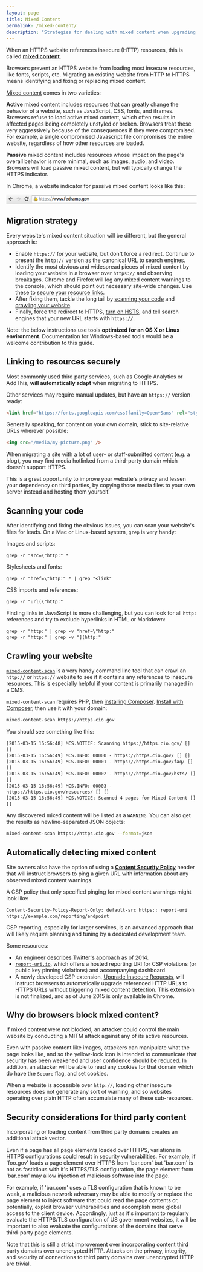 ```yaml
---
layout: page
title: Mixed Content
permalink: /mixed-content/
description: "Strategies for dealing with mixed content when upgrading a website from HTTP to HTTPS."
---
```


When an HTTPS website references insecure (HTTP) resources, this is called **[mixed content](http://www.w3.org/TR/mixed-content/)**.

Browsers prevent an HTTPS website from loading most insecure resources, like fonts, scripts, etc. Migrating an existing website from HTTP to HTTPS means identifying and fixing or replacing mixed content.

[Mixed content](http://www.w3.org/TR/mixed-content/) comes in two varieties:

**Active** mixed content includes resources that can greatly change the behavior of a website, such as JavaScript, CSS, fonts, and iframes. Browsers refuse to load active mixed content, which often results in affected pages being completely unstyled or broken. Browsers treat these very aggressively because of the consequences if they were compromised. For example, a single compromised Javascript file compromises the entire website, regardless of how other resources are loaded.

**Passive** mixed content includes resources whose impact on the page's overall behavior is more minimal, such as images, audio, and video. Browsers will load passive mixed content, but will typically change the HTTPS indicator.

In Chrome, a website indicator for passive mixed content looks like this:

![fedramp in chrome](/assets/images/mixed-content.png)

## Migration strategy

Every website's mixed content situation will be different, but the general approach is:

* Enable `https://` for your website, but don't force a redirect. Continue to present the `http://` version as the canonical URL to search engines.
* Identify the most obvious and widespread pieces of mixed content by loading your website in a browser over `https://` and observing breakages. Chrome and Firefox will log any mixed content warnings to the console, which should point out necessary site-wide changes. Use these to [secure your resource links](#linking-to-resources-securely).
* After fixing them, tackle the long tail by [scanning your code](#scanning-your-code) and [crawling your website](#crawling-your-website).
* Finally, force the redirect to HTTPS, [turn on HSTS](/hsts/), and tell search engines that your new URL starts with `https://`.

Note: the below instructions use tools **optimized for an OS X or Linux environment**. Documentation for Windows-based tools would be a welcome contribution to this guide.

## Linking to resources securely

Most commonly used third party services, such as Google Analytics or AddThis, **will automatically adapt** when migrating to HTTPS.

Other services may require manual updates, but have an `https://` version ready:

```html
<link href="https://fonts.googleapis.com/css?family=Open+Sans" rel="stylesheet" type="text/css">
```

Generally speaking, for content on your own domain, stick to site-relative URLs wherever possible:

```html
<img src="/media/my-picture.png" />
```

When migrating a site with a lot of user- or staff-submitted content (e.g. a blog), you may find media hotlinked from a third-party domain which doesn't support HTTPS.

This is a great opportunity to improve your website's privacy and lessen your dependency on third parties, by copying those media files to your own server instead and hosting them yourself.

## Scanning your code

After identifying and fixing the obvious issues, you can scan your website's files for leads. On a Mac or Linux-based system, `grep` is very handy:

Images and scripts:

    grep -r "src=\"http:" *

Stylesheets and fonts:

    grep -r "href=\"http:" * | grep "<link"

CSS imports and references:

    grep -r "url(\"http:"

Finding links in JavaScript is more challenging, but you can look for all `http:` references and try to exclude hyperlinks in HTML or Markdown:

    grep -r "http:" | grep -v "href=\"http:"
    grep -r "http:" | grep -v "](http:"


## Crawling your website

[`mixed-content-scan`](https://github.com/bramus/mixed-content-scan) is a very handy command line tool that can crawl an `http://` or `https://` website to see if it contains any references to insecure resources. This is especially helpful if your content is primarily managed in a CMS.

`mixed-content-scan` requires PHP, then [installing Composer](https://getcomposer.org/doc/00-intro.md). [Install with Composer](https://github.com/bramus/mixed-content-scan#installation), then use it with your domain:

```bash
mixed-content-scan https://https.cio.gov
```

You should see something like this:

```
[2015-03-15 16:56:48] MCS.NOTICE: Scanning https://https.cio.gov/ [] []
[2015-03-15 16:56:49] MCS.INFO: 00000 - https://https.cio.gov/ [] []
[2015-03-15 16:56:49] MCS.INFO: 00001 - https://https.cio.gov/faq/ [] []
[2015-03-15 16:56:49] MCS.INFO: 00002 - https://https.cio.gov/hsts/ [] []
[2015-03-15 16:56:49] MCS.INFO: 00003 - https://https.cio.gov/resources/ [] []
[2015-03-15 16:56:49] MCS.NOTICE: Scanned 4 pages for Mixed Content [] []
```

Any discovered mixed content will be listed as a `WARNING`. You can also get the results as newline-separated JSON objects:

```bash
mixed-content-scan https://https.cio.gov --format=json
```

## Automatically detecting mixed content

Site owners also have the option of using a **[Content Security Policy]()** header that will instruct browsers to ping a given URL with information about any observed mixed content warnings.

A CSP policy that only specified pinging for mixed content warnings might look like:

```
Content-Security-Policy-Report-Only: default-src https:; report-uri https://example.com/reporting/endpoint
```

CSP reporting, especially for larger services, is an advanced approach that will likely require planning and tuning by a dedicated development team.

Some resources:

* An engineer [describes Twitter's approach](https://oreoshake.github.io/csp/twitter/2014/07/25/twitters-csp-report-collector-design.html) as of 2014.
* [`report-uri.io`](https://report-uri.io), which offers a hosted reporting URI for CSP violations (or public key pinning violations) and accompanying dashboard.
* A newly developed CSP extension, [Upgrade Insecure Requests](https://w3c.github.io/webappsec/specs/upgrade/), will instruct browsers to automatically upgrade referenced HTTP URLs to HTTPS URLs without triggering mixed content detection. This extension is not finalized, and as of June 2015 is only available in Chrome.

## Why do browsers block mixed content?

If mixed content were not blocked, an attacker could control the main website by conducting a MITM attack against any of its active resources.

Even with passive content like images, attackers can manipulate what the page looks like, and so the yellow-lock icon is intended to communicate that security has been weakened and user confidence should be reduced. In addition, an attacker will be able to read any cookies for that domain which do have the `Secure` flag, and set cookies.

When a website is accessible over `http://`, loading other insecure resources does not generate any sort of warning, and so websites operating over plain HTTP often accumulate many of these sub-resources.

## Security considerations for third party content

Incorporating or loading content from third party domains creates an additional attack vector.

Even if a page has all page elements loaded over HTTPS, variations in HTTPS configurations could result in security vulnerabilities. For example, if 'foo.gov' loads a page element over HTTPS from 'bar.com' but 'bar.com' is not as fastidious with it's HTTPS/TLS configuration, the page element from 'bar.com' may allow injection of malicious software into the page.

For example, if 'bar.com' uses a TLS configuration that is known to be weak, a malicious network adversary may be able to modify or replace the page element to inject software that could read the page contents or, potentially, exploit browser vulnerabilities and accomplish more global access to the client device. Accordingly, just as it's important to regularly evaluate the HTTPS/TLS configuration of US government websites, it will be important to also evaluate the configurations of the domains that serve third-party page elements.

Note that this is still a strict improvement over incorporating content third party domains over unencrypted HTTP. Attacks on the privacy, integrity, and security of connections to third party domains over unencrypted HTTP are trivial.
